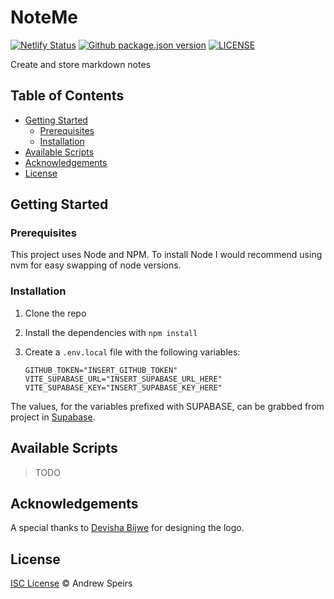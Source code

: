 # NoteMe

[![Netlify Status][netlify-status-sheild]][netlify-status-url]
[![Github package.json version][package-version-shield]][github-url]
[![LICENSE][license-shield]][license-url]

Create and store markdown notes

## Table of Contents

- [Getting Started](#getting-started)
  - [Prerequisites](#prerequisites)
  - [Installation](#installation)
- [Available Scripts](#available-scripts)
- [Acknowledgements](#acknowledgements)
- [License](#license)

## Getting Started

### Prerequisites

This project uses Node and NPM.
To install Node I would recommend using nvm for easy swapping of node versions.

### Installation

1. Clone the repo
2. Install the dependencies with `npm install`
3. Create a `.env.local` file with the following variables:

    ```properties
    GITHUB_TOKEN="INSERT_GITHUB_TOKEN"
    VITE_SUPABASE_URL="INSERT_SUPABASE_URL_HERE"
    VITE_SUPABASE_KEY="INSERT_SUPABASE_KEY_HERE"
    ```

The values, for the variables prefixed with SUPABASE, can be grabbed from project in [Supabase](https://supabase.com).

## Available Scripts

> TODO

## Acknowledgements

A special thanks to [Devisha Bijwe](https://www.linkedin.com/in/devishabijwe) for designing the logo.

## License

[ISC License](/LICENSE.txt) © Andrew Speirs

<!-- MARKDOWN LINKS & IMAGES -->
<!-- https://www.markdownguide.org/basic-syntax/#reference-style-links -->
[netlify-status-sheild]: https://img.shields.io/netlify/5c3fcfd1-3410-451b-ae2c-82cd72888332?style=for-the-badge&color=ee6e00
[netlify-status-url]: https://app.netlify.com/sites/noteme/deploys
[license-shield]: https://img.shields.io/github/license/afspeirs/note-me?style=for-the-badge&color=ee6e00
[license-url]: LICENSE.txt
[package-version-shield]: https://img.shields.io/github/package-json/v/afspeirs/note-me?style=for-the-badge&color=ee6e00
[github-url]: https://github.com/afspeirs/note-me
